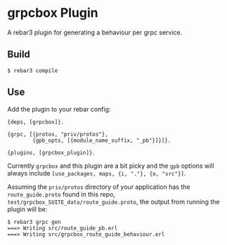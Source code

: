 grpcbox Plugin
=====

A rebar3 plugin for generating a behaviour per grpc service.

Build
-----

```
$ rebar3 compile
```
        
Use
---

Add the plugin to your rebar config:

```
{deps, [grpcbox]}.

{grpc, [{protos, "priv/protos"},
        {gpb_opts, [{module_name_suffix, "_pb"}]}]}.

{plugins, [grpcbox_plugin]}.
```

Currently `grpcbox` and this plugin are a bit picky and the `gpb` options will always include `[use_packages, maps, {i, "."}, {o, "src"}]`.

Assuming the `priv/protos` directory of your application has the `route_guide.proto` found in this repo, `test/grpcbox_SUITE_data/route_guide.proto`, the output from running the plugin will be:

```
$ rebar3 grpc gen
===> Writing src/route_guide_pb.erl
===> Writing src/grpcbox_route_guide_behaviour.erl
```
